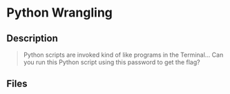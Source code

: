 # Python Wrangling

## Description

> Python scripts are invoked kind of like programs in the Terminal... Can you run this Python script using this password to get the flag?

## Files

